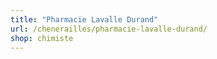 ```yaml
---
title: "Pharmacie Lavalle Durand"
url: /chenerailles/pharmacie-lavalle-durand/
shop: chimiste
---
```

